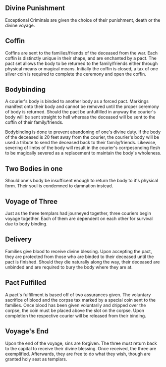 ## Divine Punishment
Exceptional Criminals are given the choice of their punishment, death or the divine voyage.

## Coffin
Coffins are sent to the families/friends of the deceased from the war. Each coffin is distinctly unique in their shape, and are enchanted by a pact. The pact set allows the body to be returned to the family/friends either through physical means or magical means. Initially the coffin is closed, a tax of one silver coin is required to complete the ceremony and open the coffin.

## Bodybinding
A courier's body is binded to another body as a forced pact. Markings manifest onto their body and cannot be removed until the proper ceremony of body is returned. Should the pact be unfulfilled in anyway the courier's body will be sent straight to hell whereas the deceased will be sent to the coffin of their family/friends. 

Bodybinding is done to prevent abandoning of one's divine duty. If the body of the deceased is 20 feet away from the courier, the courier's body will be used a tribute to send the deceased back to their family/friends. Likewise, severing of limbs of the body will result in the courier's corrpesonding flesh to be magically severed as a replacement to maintain the body's wholeness.

## Two Bodies in one
Should one's body be insufficent enough to return the body to it's physical form. Their soul is condemned to damnation instead.

## Voyage of Three
Just as the three templars had journeyed together, three couriers begin voyage together. Each of them are dependent on each other for survival due to body binding.

## Delivery
Families give blood to receive divine blessing. Upon accepting the pact, they are protected from those who are binded to their deceased until the pact is finished. Should they die naturally along the way, their deceased are unbinded and are required to bury the body where they are at.

## Pact Fulfilled
A pact's fulfillment is based off of two assurances given. The voluntary sacrifice of blood and the corpse tax marked by a special coin sent to the families. Once blood has been given voluntarily and dripped over the corpse, the coin must be placed above the slot on the corpse. Upon completion the respective courier will be released from their binding.

## Voyage's End
Upon the end of the voyage, sins are forgiven. The three must return back to the capital to receive their divine blessing. Once received, the three are exemplified. Afterwards, they are free to do what they wish, though are granted holy seat as templars.